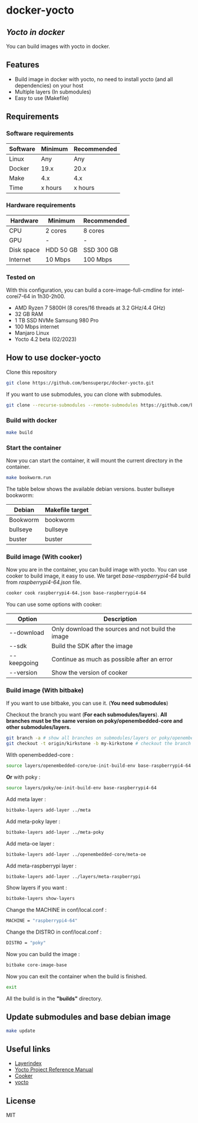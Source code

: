 # docker-yocto

## _Yocto in docker_

You can build images with yocto in docker.


## Features

- Build image in docker with yocto, no need to install yocto (and all dependencies) on your host
- Multiple layers (In submodules)
- Easy to use (Makefile)

## Requirements

### Software requirements

| Software | Minimum | Recommended |
| ------ | ------ | ------ |
| Linux | Any | Any |
| Docker | 19.x | 20.x |
| Make | 4.x | 4.x |
| Time | x hours | x hours |

### Hardware requirements

| Hardware | Minimum | Recommended |
| ------ | ------ | ------ |
| CPU | 2 cores | 8 cores |
| GPU | - | - |
| Disk space | HDD 50 GB | SSD 300 GB |
| Internet | 10 Mbps | 100 Mbps |

### Tested on

With this configuration, you can build a core-image-full-cmdline for intel-corei7-64 in 1h30-2h00.

- AMD Ryzen 7 5800H (8 cores/16 threads at 3.2 GHz/4.4 GHz)
- 32 GB RAM
- 1 TB SSD NVMe Samsung 980 Pro
- 100 Mbps internet
- Manjaro Linux
- Yocto 4.2 beta (02/2023)

## How to use docker-yocto

Clone this repository

```bash
git clone https://github.com/bensuperpc/docker-yocto.git
```

If you want to use submodules, you can clone with submodules.

```bash
git clone --recurse-submodules --remote-submodules https://github.com/bensuperpc/docker-yocto.git
``` 

### Build with docker

```bash
make build
```

### Start the container

Now you can start the container, it will mount the current directory in the container.

```bash
make bookworm.run
```

The table below shows the available debian versions.
buster bullseye bookworm:

| Debian | Makefile target |
| ------ | ------ |
| Bookworm | bookworm |
| bullseye | bullseye |
| buster | buster |

### Build image (With cooker)

Now you are in the container, you can build image with yocto.
You can use cooker to build image, it easy to use.
We target *base-raspberrypi4-64* build from *raspberrypi4-64.json* file.

```bash
cooker cook raspberrypi4-64.json base-raspberrypi4-64
```

You can use some options with cooker: 

| Option | Description |
| ------ | ------ |
| --download | Only download the sources and not build the image |
| --sdk | Build the SDK after the image |
| --keepgoing | Continue as much as possible after an error |
| --version | Show the version of cooker |

### Build image (With bitbake)

If you want to use bitbake, you can use it. (**You need submodules**)

Checkout the branch you want (**For each submodules/layers**).
**All branches must be the same version on poky/openembedded-core and other submodules/layers.**

```bash
git branch -a # show all branches on submodules/layers or poky/openembedded-core
git checkout -t origin/kirkstone -b my-kirkstone # checkout the branch and create a new branch
```

With openembedded-core :

```bash
source layers/openembedded-core/oe-init-build-env base-raspberrypi4-64
```

**Or** with poky :

```bash
source layers/poky/oe-init-build-env base-raspberrypi4-64 
```

Add meta layer :

```bash
bitbake-layers add-layer ../meta
```

Add meta-poky layer :

```bash
bitbake-layers add-layer ../meta-poky
```

Add meta-oe layer :

```bash
bitbake-layers add-layer ../openembedded-core/meta-oe
```

Add meta-raspberrypi layer :

```bash
bitbake-layers add-layer ../layers/meta-raspberrypi
```

Show layers if you want :

```bash
bitbake-layers show-layers
```

Change the MACHINE in conf/local.conf :

```bash
MACHINE = "raspberrypi4-64"
```

Change the DISTRO in conf/local.conf :

```bash
DISTRO = "poky"
```

Now you can build the image :

```bash
bitbake core-image-base
```

Now you can exit the container when the build is finished.

```bash
exit
```

All the build is in the **"builds"** directory.

## Update submodules and base debian image

```bash
make update
```

## Useful links

- [Layerindex](https://layers.openembedded.org/layerindex/branch/master/layers/)
- [Yocto Project Reference Manual](https://docs.yoctoproject.org/ref-manual/)
- [Cooker](https://www.blaess.fr/christophe/2022/01/13/yocto-cooker-1-3/)
- [yocto](https://www.yoctoproject.org)

## License

MIT
